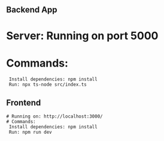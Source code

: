 

## Backend App

  # Server: Running on port 5000
  # Commands:
     Install dependencies: npm install
     Run: npx ts-node src/index.ts
     
## Frontend
    # Running on: http://localhost:3000/
    # Commands:
     Install dependencies: npm install
     Run: npm run dev


